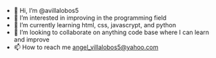 - 👋 Hi, I’m @avillalobos5
- 👀 I’m interested in improving in the programming field
- 🌱 I’m currently learning html, css, javascrypt, and python
- 💞️ I’m looking to collaborate on anything code base where I can learn and improve
- 📫 How to reach me angel_villalobos5@yahoo.com

<!---
avillalobos5/avillalobos5 is a ✨ special ✨ repository because its `README.md` (this file) appears on your GitHub profile.
You can click the Preview link to take a look at your changes.
--->
